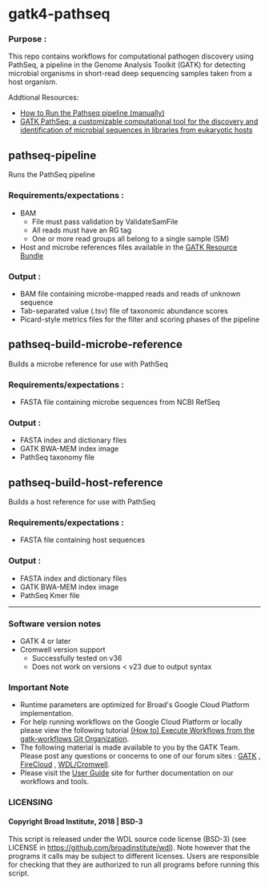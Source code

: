# gatk4-pathseq
### Purpose :
This repo contains workflows for computational pathogen discovery using PathSeq, 
a pipeline in the Genome Analysis Toolkit (GATK) for detecting microbial organisms 
in short-read deep sequencing samples taken from a host organism.

Addtional Resources:  
- [How to Run the Pathseq pipeline (manually)](https://software.broadinstitute.org/gatk/documentation/article?id=10913)
- [GATK PathSeq: a customizable computational tool for the discovery and identification of microbial sequences in libraries from eukaryotic hosts](https://doi.org/10.1093/bioinformatics/bty501)

## pathseq-pipeline
Runs the PathSeq pipeline

### Requirements/expectations :
- BAM 
  - File must pass validation by ValidateSamFile
  - All reads must have an RG tag
  - One or more read groups all belong to a single sample (SM)
- Host and microbe references files available in the [GATK Resource Bundle](https://software.broadinstitute.org/gatk/download/bundle)

### Output :
- BAM file containing microbe-mapped reads and reads of unknown sequence
- Tab-separated value (.tsv) file of taxonomic abundance scores
- Picard-style metrics files for the filter and scoring phases of the pipeline

## pathseq-build-microbe-reference
Builds a microbe reference for use with PathSeq

### Requirements/expectations :
- FASTA file containing microbe sequences from NCBI RefSeq

### Output :
- FASTA index and dictionary files
- GATK BWA-MEM index image
- PathSeq taxonomy file

## pathseq-build-host-reference
Builds a host reference for use with PathSeq

### Requirements/expectations :
- FASTA file containing host sequences

### Output :
- FASTA index and dictionary files
- GATK BWA-MEM index image
- PathSeq Kmer file
---
### Software version notes 
- GATK 4 or later 
- Cromwell version support 
  - Successfully tested on v36 
  - Does not work on versions < v23 due to output syntax

### Important Note 
- Runtime parameters are optimized for Broad's Google Cloud Platform implementation.
- For help running workflows on the Google Cloud Platform or locally please
view the following tutorial [(How to) Execute Workflows from the gatk-workflows Git Organization](https://software.broadinstitute.org/gatk/documentation/article?id=12521).
- The following material is made available to you by the GATK Team. Please post any questions or concerns to one of our forum sites : [GATK](https://gatkforums.broadinstitute.org/gatk/categories/ask-the-team/) , [FireCloud](https://gatkforums.broadinstitute.org/firecloud/categories/ask-the-firecloud-team) , [WDL/Cromwell](https://gatkforums.broadinstitute.org/wdl/categories/ask-the-wdl-team).
- Please visit the [User Guide](https://software.broadinstitute.org/gatk/documentation/) site for further documentation on our workflows and tools.

### LICENSING 
#### Copyright Broad Institute, 2018 | BSD-3
This script is released under the WDL source code license (BSD-3) (see LICENSE in
https://github.com/broadinstitute/wdl). Note however that the programs it calls may
be subject to different licenses. Users are responsible for checking that they are
authorized to run all programs before running this script.

